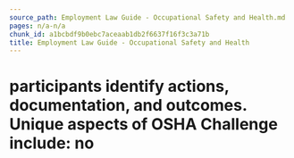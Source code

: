 ```yaml
---
source_path: Employment Law Guide - Occupational Safety and Health.md
pages: n/a-n/a
chunk_id: a1bcbdf9b0ebc7aceaab1db2f6637f16f3c3a71b
title: Employment Law Guide - Occupational Safety and Health
---
```

# participants identify actions, documentation, and outcomes. Unique aspects of OSHA Challenge include: no
